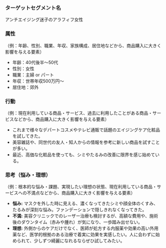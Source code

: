 ### ターゲットセグメント名
アンチエイジング迷子のアラフィフ女性

### 属性
（例：年齢、性別、職業、年収、家族構成、居住地などから、商品購入に大きく影響を与える要素）
- 年齢：40代後半～50代
- 性別：女性
- 職業：主婦 or パート
- 年収：世帯年収500万円～
- 居住地：郊外

### 行動
（例：現在利用している商品・サービス、過去に利用したことがある商品・サービスなどから、商品購入に大きく影響を与える要素）
- これまで様々なデパートコスメやテレビ通販で話題のエイジングケア化粧品を試してきた。
- 美容雑誌や、同世代の友人・知人からの情報を参考に新しい商品を試すことが多い。
- 最近、高価な化粧品を使っても、シミやたるみの改善に限界を感じ始めている。

### 思考（悩み・理想）
（例：根本的な悩み・課題、実現したい理想の状態、現在利用している商品・サービスへの不満点などから、商品購入に大きく影響を与える要素）
- **悩み:** マスクを外した時に見える、濃くなってきたシミや顔全体のくすみ、たるみが深刻な悩み。ファンデーションで隠しきれなくなってきた。
- **不満:** 美容クリニックでのレーザー治療も検討するが、高額な費用や、施術後のダウンタイム（赤みや腫れ）が気になり、一歩踏み出せない。
- **理想:** 外側からのケアだけでなく、医師が処方する内服薬や効果の高い外用薬など、医学的根拠のある治療で着実に効果を実感したい。人に会わずに始められて、少しずつ綺麗になれるならぜひ試してみたい。
